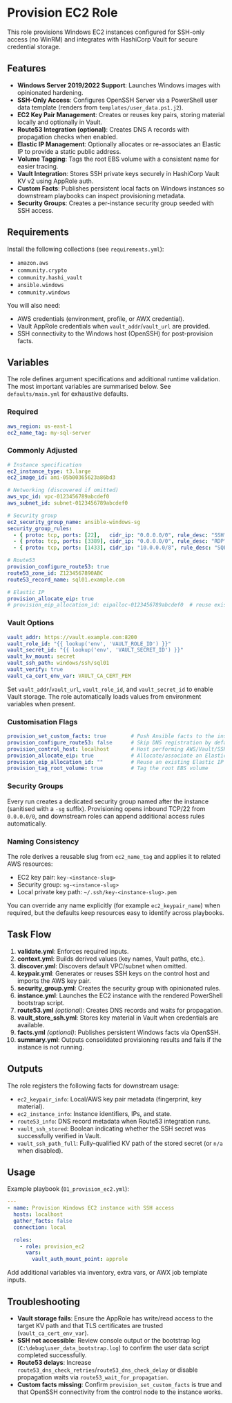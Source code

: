 # Provision EC2 Role

This role provisions Windows EC2 instances configured for SSH-only access (no WinRM) and integrates with HashiCorp Vault for secure credential storage.

## Features

- **Windows Server 2019/2022 Support**: Launches Windows images with opinionated hardening.
- **SSH-Only Access**: Configures OpenSSH Server via a PowerShell user data template (renders from `templates/user_data.ps1.j2`).
- **EC2 Key Pair Management**: Creates or reuses key pairs, storing material locally and optionally in Vault.
- **Route53 Integration (optional)**: Creates DNS A records with propagation checks when enabled.
- **Elastic IP Management**: Optionally allocates or re-associates an Elastic IP to provide a static public address.
- **Volume Tagging**: Tags the root EBS volume with a consistent name for easier tracing.
- **Vault Integration**: Stores SSH private keys securely in HashiCorp Vault KV v2 using AppRole auth.
- **Custom Facts**: Publishes persistent local facts on Windows instances so downstream playbooks can inspect provisioning metadata.
- **Security Groups**: Creates a per-instance security group seeded with SSH access.

## Requirements

Install the following collections (see `requirements.yml`):

- `amazon.aws`
- `community.crypto`
- `community.hashi_vault`
- `ansible.windows`
- `community.windows`

You will also need:

- AWS credentials (environment, profile, or AWX credential).
- Vault AppRole credentials when `vault_addr`/`vault_url` are provided.
- SSH connectivity to the Windows host (OpenSSH) for post-provision facts.

## Variables

The role defines argument specifications and additional runtime validation. The most important variables are summarised below. See `defaults/main.yml` for exhaustive defaults.

### Required

```yaml
aws_region: us-east-1
ec2_name_tag: my-sql-server
```

### Commonly Adjusted

```yaml
# Instance specification
ec2_instance_type: t3.large
ec2_image_id: ami-05b00365623a86bd3

# Networking (discovered if omitted)
aws_vpc_id: vpc-0123456789abcdef0
aws_subnet_id: subnet-0123456789abcdef0

# Security group
ec2_security_group_name: ansible-windows-sg
security_group_rules:
  - { proto: tcp, ports: [22],   cidr_ip: "0.0.0.0/0", rule_desc: "SSH" }
  - { proto: tcp, ports: [3389], cidr_ip: "0.0.0.0/0", rule_desc: "RDP" }
  - { proto: tcp, ports: [1433], cidr_ip: "10.0.0.0/8", rule_desc: "SQL" }

# Route53
provision_configure_route53: true
route53_zone_id: Z1234567890ABC
route53_record_name: sql01.example.com

# Elastic IP
provision_allocate_eip: true
# provision_eip_allocation_id: eipalloc-0123456789abcdef0  # reuse existing allocation
```

### Vault Options

```yaml
vault_addr: https://vault.example.com:8200
vault_role_id: "{{ lookup('env', 'VAULT_ROLE_ID') }}"
vault_secret_id: "{{ lookup('env', 'VAULT_SECRET_ID') }}"
vault_kv_mount: secret
vault_ssh_path: windows/ssh/sql01
vault_verify: true
vault_ca_cert_env_var: VAULT_CA_CERT_PEM
```

Set `vault_addr`/`vault_url`, `vault_role_id`, and `vault_secret_id` to enable Vault storage. The role automatically loads values from environment variables when present.

### Customisation Flags

```yaml
provision_set_custom_facts: true        # Push Ansible facts to the instance
provision_configure_route53: false      # Skip DNS registration by default
provision_control_host: localhost       # Host performing AWS/Vault/SSH key actions
provision_allocate_eip: true            # Allocate/associate an Elastic IP
provision_eip_allocation_id: ""         # Reuse an existing Elastic IP allocation (optional)
provision_tag_root_volume: true         # Tag the root EBS volume
```

### Security Groups

Every run creates a dedicated security group named after the instance (sanitised with a `-sg` suffix). Provisioning opens inbound TCP/22 from `0.0.0.0/0`, and downstream roles can append additional access rules automatically.

### Naming Consistency

The role derives a reusable slug from `ec2_name_tag` and applies it to related AWS resources:

- EC2 key pair: `key-<instance-slug>`
- Security group: `sg-<instance-slug>`
- Local private key path: `~/.ssh/key-<instance-slug>.pem`

You can override any name explicitly (for example `ec2_keypair_name`) when required, but the defaults keep resources easy to identify across playbooks.

## Task Flow

1. **validate.yml**: Enforces required inputs.
2. **context.yml**: Builds derived values (key names, Vault paths, etc.).
3. **discover.yml**: Discovers default VPC/subnet when omitted.
4. **keypair.yml**: Generates or reuses SSH keys on the control host and imports the AWS key pair.
5. **security_group.yml**: Creates the security group with opinionated rules.
6. **instance.yml**: Launches the EC2 instance with the rendered PowerShell bootstrap script.
7. **route53.yml** *(optional)*: Creates DNS records and waits for propagation.
8. **vault_store_ssh.yml**: Stores key material in Vault when credentials are available.
9. **facts.yml** *(optional)*: Publishes persistent Windows facts via OpenSSH.
10. **summary.yml**: Outputs consolidated provisioning results and fails if the instance is not running.

## Outputs

The role registers the following facts for downstream usage:

- `ec2_keypair_info`: Local/AWS key pair metadata (fingerprint, key material).
- `ec2_instance_info`: Instance identifiers, IPs, and state.
- `route53_info`: DNS record metadata when Route53 integration runs.
- `vault_ssh_stored`: Boolean indicating whether the SSH secret was successfully verified in Vault.
- `vault_ssh_path_full`: Fully-qualified KV path of the stored secret (or `n/a` when disabled).

## Usage

Example playbook (`01_provision_ec2.yml`):

```yaml
---
- name: Provision Windows EC2 instance with SSH access
  hosts: localhost
  gather_facts: false
  connection: local

  roles:
    - role: provision_ec2
      vars:
        vault_auth_mount_point: approle
```

Add additional variables via inventory, extra vars, or AWX job template inputs.

## Troubleshooting

- **Vault storage fails**: Ensure the AppRole has write/read access to the target KV path and that TLS certificates are trusted (`vault_ca_cert_env_var`).
- **SSH not accessible**: Review console output or the bootstrap log (`C:\debug\user_data_bootstrap.log`) to confirm the user data script completed successfully.
- **Route53 delays**: Increase `route53_dns_check_retries`/`route53_dns_check_delay` or disable propagation waits via `route53_wait_for_propagation`.
- **Custom facts missing**: Confirm `provision_set_custom_facts` is true and that OpenSSH connectivity from the control node to the instance works.
